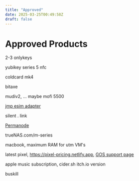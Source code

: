 ```yaml
---
title: "Approved"
date: 2025-03-25T00:49:58Z
draft: false
---
```


# Approved Products

2-3 onlykeys

yubikey series 5 nfc

coldcard mk4

bitaxe <d-central>

mudiv2, ... maybe mofi 5500

[jmp esim adapter](https://jmp.chat/esim-adapter)

silent . link

[Permanode](https://github.com/ArmanTheParman/Parmanode/pull/157)

trueNAS.com/m-series

macbook, maximum RAM for utm VM's

latest pixel, https://pixel-pricing.netlify.app, [GOS support page](https://grapheneos.org/faq#device-support)

apple music subscription, cider.sh itch.io version

buskill




